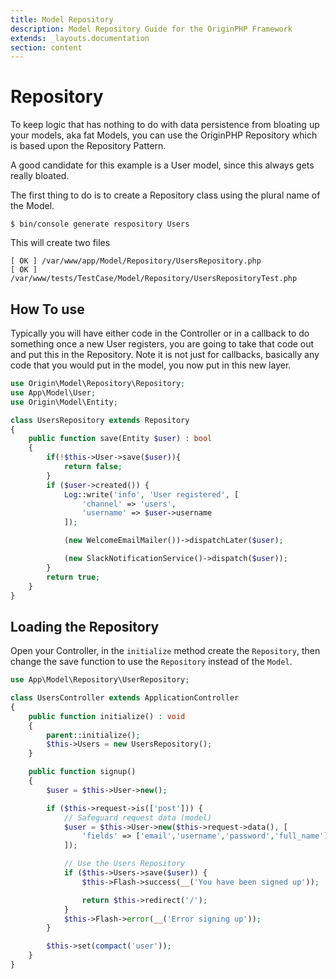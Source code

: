 ```yaml
---
title: Model Repository
description: Model Repository Guide for the OriginPHP Framework
extends: _layouts.documentation
section: content
---
```

# Repository

To keep logic that has nothing to do with data persistence from bloating up your models, aka fat Models, you can use the OriginPHP Repository which is based upon the Repository Pattern.

A good candidate for this example is a User model, since this always gets really bloated.

The first thing to do is to create a Repository class using the plural name of the Model.

```linux
$ bin/console generate respository Users
```

This will create two files

```linux
[ OK ] /var/www/app/Model/Repository/UsersRepository.php
[ OK ] /var/www/tests/TestCase/Model/Repository/UsersRepositoryTest.php
```

## How To use

Typically you will have either code in the Controller or in a callback to do something once a new User registers, you are going to take that code out and put this in the Repository. Note it is not just for callbacks, basically any code that you would put in the model, you now put in this new layer.

```php
use Origin\Model\Repository\Repository;
use App\Model\User;
use Origin\Model\Entity;

class UsersRepository extends Repository
{
    public function save(Entity $user) : bool
    {
        if(!$this->User->save($user)){
            return false;
        }
        if ($user->created()) {
            Log::write('info', 'User registered', [
                'channel' => 'users',
                'username' => $user->username
            ]);

            (new WelcomeEmailMailer())->dispatchLater($user);

            (new SlackNotificationService()->dispatch($user));
        }
        return true;
    }
}
```

## Loading the Repository

Open your Controller, in the `initialize` method create the `Repository`, then change the save function to use the `Repository` instead of the `Model`.

```php
use App\Model\Repository\UserRepository;

class UsersController extends ApplicationController
{
    public function initialize() : void
    {
        parent::initialize();
        $this->Users = new UsersRepository();
    }

    public function signup()
    {
        $user = $this->User->new();

        if ($this->request->is(['post'])) {
            // Safeguard request data (model)
            $user = $this->User->new($this->request->data(), [
                'fields' => ['email','username','password','full_name'],
            ]);

            // Use the Users Repository
            if ($this->Users->save($user)) {
                $this->Flash->success(__('You have been signed up'));

                return $this->redirect('/');
            }
            $this->Flash->error(__('Error signing up'));
        }

        $this->set(compact('user'));
    }
}
```